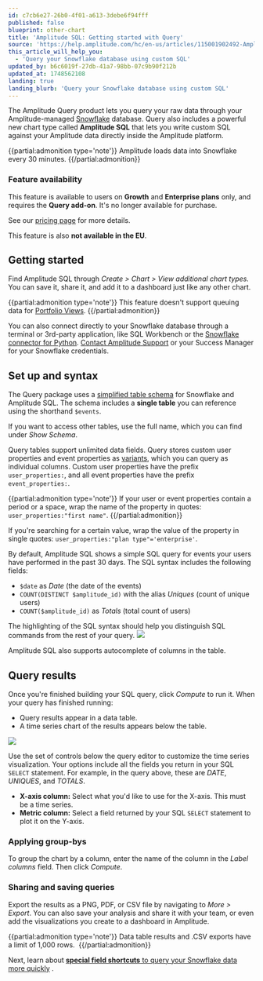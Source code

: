 ```yaml
---
id: c7cb6e27-26b0-4f01-a613-3debe6f94fff
published: false
blueprint: other-chart
title: 'Amplitude SQL: Getting started with Query'
source: 'https://help.amplitude.com/hc/en-us/articles/115001902492-Amplitude-SQL-Getting-started-with-Query'
this_article_will_help_you:
  - 'Query your Snowflake database using custom SQL'
updated_by: b6c6019f-27db-41a7-98bb-07c9b90f212b
updated_at: 1748562108
landing: true
landing_blurb: 'Query your Snowflake database using custom SQL'
---
```

The Amplitude Query product lets you query your raw data through your Amplitude-managed [Snowflake](https://www.snowflake.net/) database. Query also includes a powerful new chart type called **Amplitude SQL** that lets you write custom SQL against your Amplitude data directly inside the Amplitude platform.

{{partial:admonition type='note'}}
Amplitude loads data into Snowflake every 30 minutes.
{{/partial:admonition}}

### Feature availability

This feature is available to users on **Growth** and **Enterprise plans** only, and requires the **Query add-on**. It's no longer available for purchase.

See our [pricing page](https://amplitude.com/pricing) for more details.

This feature is also **not available in the EU**.

## Getting started

Find Amplitude SQL through *Create > Chart > View additional chart types.* You can save it, share it, and add it to a dashboard just like any other chart.

{{partial:admonition type='note'}}
 This feature doesn't support queuing data for [Portfolio Views](/docs/admin/account-management/portfolio).
{{/partial:admonition}}

You can also connect directly to your Snowflake database through a terminal or 3rd-party application, like SQL Workbench or the [Snowflake connector for Python](https://docs.snowflake.net/manuals/user-guide/python-connector.html). [Contact Amplitude Support](https://support.amplitude.com) or your Success Manager for your Snowflake credentials. 

## Set up and syntax

The Query package uses a [simplified table schema](/docs/analytics/charts/other-charts/other-charts-amplitude-sql-schema) for Snowflake and Amplitude SQL. The schema includes a **single table** you can reference using the shorthand `$events`. 

If you want to access other tables, use the full name, which you can find under *Show Schema*.

Query tables support unlimited data fields. Query stores custom user properties and event properties as [variants](https://docs.snowflake.net/manuals/sql-reference/data-types-semistructured.html#variant), which you can query as individual columns. Custom user properties have the prefix `user_properties:`, and all event properties have the prefix `event_properties:`.

{{partial:admonition type='note'}}
If your user or event properties contain a period or a space, wrap the name of the property in quotes: `user_properties:"first name"`.
{{/partial:admonition}}

If you're searching for a certain value, wrap the value of the property in single quotes: `user_properties:"plan type"='enterprise'`.

By default, Amplitude SQL shows a simple SQL query for events your users have performed in the past 30 days. The SQL syntax includes the following fields:

* `$date` as *Date* (the date of the events)
* `COUNT(DISTINCT $amplitude_id)` with the alias *Uniques* (count of unique users)
* `COUNT($amplitude_id)` as *Totals* (total count of users)

The highlighting of the SQL syntax should help you distinguish SQL commands from the rest of your query. 
![](statamic://asset::help_center_conversions::other-charts/sql-1a.png)

Amplitude SQL also supports autocomplete of columns in the table.

## Query results

Once you're finished building your SQL query, click *Compute* to run it. When your query has finished running:

* Query results appear in a data table.
* A time series chart of the results appears below the table.

![](statamic://asset::help_center_conversions::other-charts/sql-2.png)

Use the set of controls below the query editor to customize the time series visualization. Your options include all the fields you return in your SQL `SELECT` statement. For example, in the query above, these are *DATE*, *UNIQUES*, and *TOTALS*.

* **X-axis column:** Select what you'd like to use for the X-axis. This must be a time series.
* **Metric column:** Select a field returned by your SQL `SELECT` statement to plot it on the Y-axis.

### Applying group-bys

To group the chart by a column, enter the name of the column in the *Label columns* field. Then click *Compute*.

### Sharing and saving queries

Export the results as a PNG, PDF, or CSV file by navigating to *More > Export*. You can also save your analysis and share it with your team, or even add the visualizations you create to a dashboard in Amplitude.

{{partial:admonition type='note'}}
Data table results and .CSV exports have a limit of 1,000 rows. 
{{/partial:admonition}}

Next, learn about [**special field shortcuts** to query your Snowflake data more quickly](/docs/analytics/charts/other-charts/other-charts-amplitude-sql-schema) .